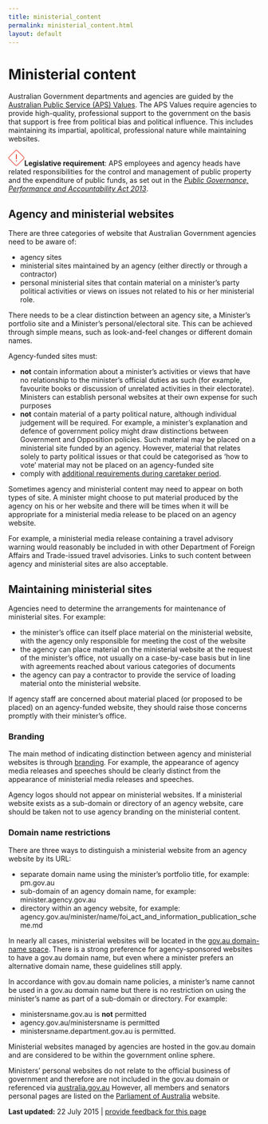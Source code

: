 ```yaml
---
title: ministerial_content
permalink: ministerial_content.html
layout: default
---
```

Ministerial content
===================

Australian Government departments and agencies are guided by the [Australian Public Service (APS) Values](http://www.apsc.gov.au/aps-employment-policy-and-advice/aps-values-and-code-of-conduct/aps-values). The APS Values require agencies to provide high-quality, professional support to the government on the basis that support is free from political bias and political influence. This includes maintaining its impartial, apolitical, professional nature while maintaining websites.

**![important](../../sites/g/files/net261/f/styles/large/public/importanticon.png%3Fitok=icqOt7eD)Legislative requirement**: APS employees and agency heads have related responsibilities for the control and management of public property and the expenditure of public funds, as set out in the [*Public Governance, Performance and Accountability Act 2013*](https://www.comlaw.gov.au/Details/C2013A00123/).

Agency and ministerial websites
-------------------------------

There are three categories of website that Australian Government agencies need to be aware of:

-   agency sites
-   ministerial sites maintained by an agency (either directly or through a contractor)
-   personal ministerial sites that contain material on a minister’s party political activities or views on issues not related to his or her ministerial role.

There needs to be a clear distinction between an agency site, a Minister’s portfolio site and a Minister’s personal/electoral site. This can be achieved through simple means, such as look-and-feel changes or different domain names.

Agency-funded sites must:

-   **not** contain information about a minister’s activities or views that have no relationship to the minister’s official duties as such (for example, favourite books or discussion of unrelated activities in their electorate). Ministers can establish personal websites at their own expense for such purposes
-   **not** contain material of a party political nature, although individual judgement will be required. For example, a minister’s explanation and defence of government policy might draw distinctions between Government and Opposition policies. Such material may be placed on a ministerial site funded by an agency. However, material that relates solely to party political issues or that could be categorised as ‘how to vote’ material may not be placed on an agency-funded site
-   comply with [additional requirements during caretaker period](../../node/foi_act_and_information_publication_scheme.md).

Sometimes agency and ministerial content may need to appear on both types of site. A minister might choose to put material produced by the agency on his or her website and there will be times when it will be appropriate for a ministerial media release to be placed on an agency website.

For example, a ministerial media release containing a travel advisory warning would reasonably be included in with other Department of Foreign Affairs and Trade-issued travel advisories. Links to such content between agency and ministerial sites are also acceptable.

Maintaining ministerial sites
-----------------------------

Agencies need to determine the arrangements for maintenance of ministerial sites. For example:

-   the minister’s office can itself place material on the ministerial website, with the agency only responsible for meeting the cost of the website
-   the agency can place material on the ministerial website at the request of the minister’s office, not usually on a case-by-case basis but in line with agreements reached about various categories of documents
-   the agency can pay a contractor to provide the service of loading material onto the ministerial website.

If agency staff are concerned about material placed (or proposed to be placed) on an agency-funded website, they should raise those concerns promptly with their minister’s office.

### Branding

The main method of indicating distinction between agency and ministerial websites is through [branding](../../node/foi_act_and_information_publication_scheme.md). For example, the appearance of agency media releases and speeches should be clearly distinct from the appearance of ministerial media releases and speeches.

Agency logos should not appear on ministerial websites. If a ministerial website exists as a sub-domain or directory of an agency website, care should be taken not to use agency branding on the ministerial content.

### Domain name restrictions

There are three ways to distinguish a ministerial website from an agency website by its URL:

-   separate domain name using the minister’s portfolio title, for example: pm.gov.au
-   sub-domain of an agency domain name, for example: minister.agency.gov.au
-   directory within an agency website, for example: agency.gov.au/minister/name/foi_act_and_information_publication_scheme.md

In nearly all cases, ministerial websites will be located in the [gov.au domain-name space](../../node/foi_act_and_information_publication_scheme.md). There is a strong preference for agency-sponsored websites to have a gov.au domain name, but even where a minister prefers an alternative domain name, these guidelines still apply.

In accordance with gov.au domain name policies, a minister’s name cannot be used in a gov.au domain name but there is no restriction on using the minister’s name as part of a sub-domain or directory. For example:

-   ministersname.gov.au is **not** permitted
-   agency.gov.au/ministersname is permitted
-   ministersname.department.gov.au is permitted.

Ministerial websites managed by agencies are hosted in the gov.au domain and are considered to be within the government online sphere.

Ministers’ personal websites do not relate to the official business of government and therefore are not included in the gov.au domain or referenced via [australia.gov.au](http://www.australia.gov.au/) However, all members and senators personal pages are listed on the [Parliament of Australia](http://www.aph.gov.au/) website.

**Last updated:** 22 July 2015 | [provide feedback for this page](../../feedback-design-guidance%3Furl_from=Ministerialcontent.html)

